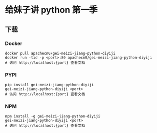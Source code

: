 # 给妹子讲 python 第一季

## 下载

### Docker

```
docker pull apachecn0/gei-meizi-jiang-python-diyiji
docker run -tid -p <port>:80 apachecn0/gei-meizi-jiang-python-diyiji
# 访问 http://localhost:{port} 查看文档
```

### PYPI

```
pip install gei-meizi-jiang-python-diyiji
gei-meizi-jiang-python-diyiji <port>
# 访问 http://localhost:{port} 查看文档
```

### NPM

```
npm install -g gei-meizi-jiang-python-diyiji
gei-meizi-jiang-python-diyiji <port>
# 访问 http://localhost:{port} 查看文档
```